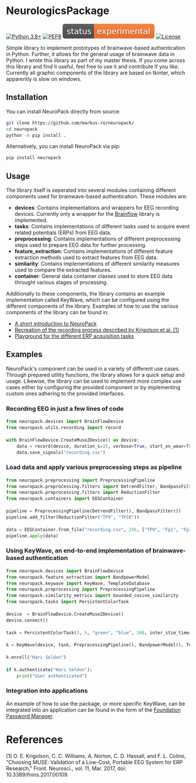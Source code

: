 # <b>Neuro</b>logics<b>Pack</b>age

[![Python 3.8+](https://img.shields.io/badge/python-3.8+-blue.svg)]() [![PEP8](https://img.shields.io/badge/code%20style-pep8-orange.svg)](https://www.python.org/dev/peps/pep-0008/) [![status: experimental](https://github.com/GIScience/badges/raw/master/status/experimental.svg)](https://github.com/GIScience/badges#experimental) [![License](https://img.shields.io/badge/License-BSD_3--Clause-green.svg)](https://opensource.org/licenses/BSD-3-Clause) 


Simple library to implement prototypes of brainwave-based authentication in Python. Further, it allows for the general usage of brainwave data in Python. I wrote this library as part of my master thesis. If you come across this library and find it useful, feel free to use it and contribute if you like. Currently all graphic components of the library are based on tkinter, which apparently is slow on windows.

## Installation
You can install NeuroPack directly from source:
```bash
git clone https://github.com/markus-ro/neuropack/
cd neuropack
python -m pip install .
``` 

Alternatively, you can install NeuroPack via pip:
```bash
pip install neuropack
```

## Usage
The library itself is seperated into several modules containing different components used for brainwave-based authentication.
These modules are:
- **devices**: Contains implementations and wrappers for EEG recording devices. Currently only a wrapper for the [Brainflow](https://brainflow.org/) library is implemented.
- **tasks**: Contains implementations of different tasks used to acquire event related potentials (ERPs) from EEG data.
- **preprocessing**: Contains implementations of different preprocessing steps used to prepare EEG data for further processing.
- **feature_extraction**: Contains implementations of different feature extraction methods used to extract features from EEG data.
- **similarity**: Contains implementations of different similarity measures used to compare the extracted features.
- **container**: General data container classes used to store EEG data throught various stages of processing.

Additionally to these components, the library contains an example implementation called KeyWave, which can be configured using the different components of the library.
Examples of how to use the various components of the library can be found in:
- [A short introduction to NeuroPack](./examples/introduction.ipynb)
- [Recreation of the recording process described by Krigolson et al. [1]](./examples/P300_Krigolson.ipynb)
- [Playground for the different ERP acquisition tasks](./examples/tasks.ipynb)

## Examples
NeuroPack's component can be used in a variety of different use cases. Through prepared utility functions, 
the library allows for a quick setup and usage. Likewise, the library can be used to implement more complex use cases either by configuring the provided component or by implementing custom ones adhering to the provided interfaces.

### Recording EEG in just a few lines of code
```python
from neuropack.devices import BrainFlowDevice
from neuropack.utils.recording import record

with BrainFlowDevice.CreateMuse2Device() as device:
    data = record(device, duration_s=15, verbose=True, start_on_wear=True)
    data.save_signals("recording.csv")
```

### Load data and apply various preprocessing steps as pipeline
```python
from neuropack.preprocessing import PreprocessingPipeline
from neuropack.preprocessing.filters import DetrendFilter, BandpassFilter
from neuropack.preprocessing.filters import ReductionFilter
from neuropack.containers import EEGContainer

pipeline = PreprocessingPipeline(DetrendFilter(), BandpassFilter())
pipeline.add_filter(ReductionFilter("TP9", "TP10"))

data = EEGContainer.from_file("recording.csv", 256, ["TP9", "Fp1", "Fp2", "TP10"])
pipeline.apply(data)
```

### Using KeyWave, an end-to-end implementation of brainwave-based authentication
```python
from neuropack.devices import BrainFlowDevice
from neuropack.feature_extraction import BandpowerModel
from neuropack.keywave import KeyWave, TemplateDatabase
from neuropack.preprocessing import PreprocessingPipeline
from neuropack.similarity_metrics import bounded_cosine_similarity
from neuropack.tasks import PersistentColorTask

device  = BrainFlowDevice.CreateMuse2Device()
device.connect()

task = PersistentColorTask(3, 5, "green", "blue", 200, inter_stim_time=300)

k = KeyWave(device, task, PreprocessingPipeline(), BandpowerModel(), TemplateDatabase(), bounded_cosine_similarity, .75)

k.enroll("Hari Seldon")

if k.authenticate("Hari Seldon"):
    print("User authenticated")
```

### Integration into applications
An example of how to use the package, or more specific KeyWave, can be integrated into an application can be found in the form of the [Foundation Password Manager](https://github.com/markus-ro/fpm).

# References
[1] O. E. Krigolson, C. C. Williams, A. Norton, C. D. Hassall, and F. L. Colino, “Choosing MUSE: Validation of a Low-Cost, Portable EEG System for ERP Research,” Front. Neurosci., vol. 11, Mar. 2017, doi: 10.3389/fnins.2017.00109.
